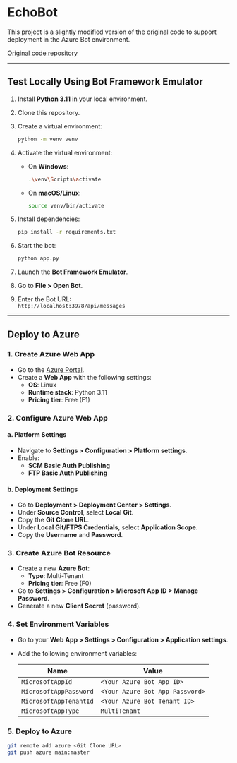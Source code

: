 ﻿# EchoBot

This project is a slightly modified version of the original code to support deployment in the Azure Bot environment.

[Original code repository](https://github.com/microsoft/botframework-emulator)

---

## Test Locally Using Bot Framework Emulator

1. Install **Python 3.11** in your local environment.
2. Clone this repository.
3. Create a virtual environment:

    ```bash
    python -m venv venv
    ```

4. Activate the virtual environment:
    - On **Windows**:

      ```bash
      .\venv\Scripts\activate
      ```

    - On **macOS/Linux**:

      ```bash
      source venv/bin/activate
      ```

5. Install dependencies:

    ```bash
    pip install -r requirements.txt
    ```

6. Start the bot:

    ```bash
    python app.py
    ```

7. Launch the **Bot Framework Emulator**.
8. Go to **File > Open Bot**.
9. Enter the Bot URL:  
   `http://localhost:3978/api/messages`

---

## Deploy to Azure

### 1. Create Azure Web App

- Go to the [Azure Portal](https://portal.azure.com).
- Create a **Web App** with the following settings:
  - **OS**: Linux  
  - **Runtime stack**: Python 3.11  
  - **Pricing tier**: Free (F1)

### 2. Configure Azure Web App

#### a. Platform Settings

- Navigate to **Settings > Configuration > Platform settings**.
- Enable:
  - **SCM Basic Auth Publishing**
  - **FTP Basic Auth Publishing**

#### b. Deployment Settings

- Go to **Deployment > Deployment Center > Settings**.
- Under **Source Control**, select **Local Git**.
- Copy the **Git Clone URL**.
- Under **Local Git/FTPS Credentials**, select **Application Scope**.
- Copy the **Username** and **Password**.

### 3. Create Azure Bot Resource

- Create a new **Azure Bot**:
  - **Type**: Multi-Tenant  
  - **Pricing tier**: Free (F0)
- Go to **Settings > Configuration > Microsoft App ID > Manage Password**.
- Generate a new **Client Secret** (password).

### 4. Set Environment Variables

- Go to your **Web App > Settings > Configuration > Application settings**.
- Add the following environment variables:

    | Name                   | Value                         |
    |------------------------|-------------------------------|
    | `MicrosoftAppId`       | `<Your Azure Bot App ID>`     |
    | `MicrosoftAppPassword` | `<Your Azure Bot App Password>` |
    | `MicrosoftAppTenantId` | `<Your Azure Bot Tenant ID>`  |
    | `MicrosoftAppType`     | `MultiTenant`                 |

### 5. Deploy to Azure

```bash
git remote add azure <Git Clone URL>
git push azure main:master
